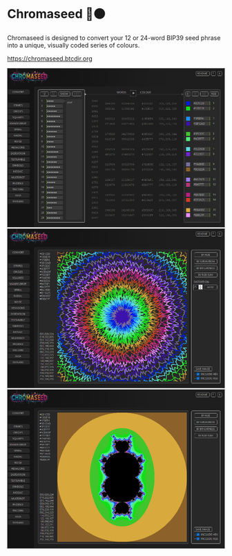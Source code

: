 # Chromaseed 🎨🟠

Chromaseed is designed to convert your 12 or 24-word BIP39 seed phrase into a unique, visually coded series of colours.

https://chromaseed.btcdir.org

![test](https://github.com/BXL909/Chromaseed/blob/master/ChromaseedScreenshot1.png?raw=true)
![test](https://github.com/BXL909/Chromaseed/blob/master/ChromaseedScreenshot2.png?raw=true)
![test](https://github.com/BXL909/Chromaseed/blob/master/ChromaseedScreenshot3.png?raw=true)
